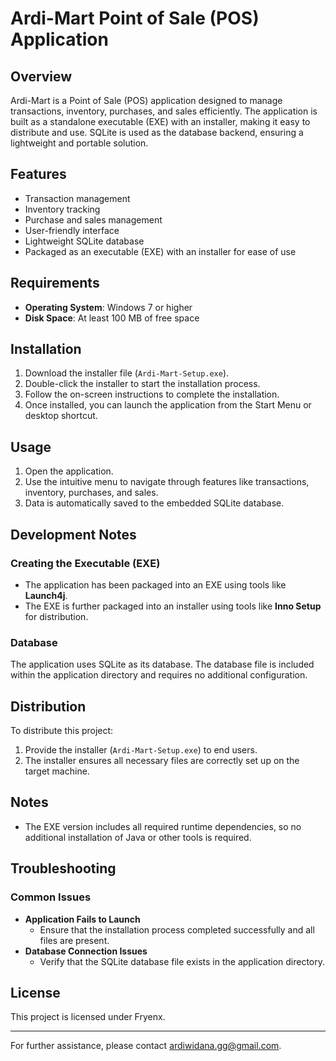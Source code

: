 # Ardi-Mart Point of Sale (POS) Application

## Overview
Ardi-Mart is a Point of Sale (POS) application designed to manage transactions, inventory, purchases, and sales efficiently. The application is built as a standalone executable (EXE) with an installer, making it easy to distribute and use. SQLite is used as the database backend, ensuring a lightweight and portable solution.

## Features
- Transaction management
- Inventory tracking
- Purchase and sales management
- User-friendly interface
- Lightweight SQLite database
- Packaged as an executable (EXE) with an installer for ease of use

## Requirements
- **Operating System**: Windows 7 or higher
- **Disk Space**: At least 100 MB of free space

## Installation
1. Download the installer file (`Ardi-Mart-Setup.exe`).
2. Double-click the installer to start the installation process.
3. Follow the on-screen instructions to complete the installation.
4. Once installed, you can launch the application from the Start Menu or desktop shortcut.

## Usage
1. Open the application.
2. Use the intuitive menu to navigate through features like transactions, inventory, purchases, and sales.
3. Data is automatically saved to the embedded SQLite database.

## Development Notes
### Creating the Executable (EXE)
- The application has been packaged into an EXE using tools like **Launch4j**.
- The EXE is further packaged into an installer using tools like **Inno Setup** for distribution.

### Database
The application uses SQLite as its database. The database file is included within the application directory and requires no additional configuration.

## Distribution
To distribute this project:
1. Provide the installer (`Ardi-Mart-Setup.exe`) to end users.
2. The installer ensures all necessary files are correctly set up on the target machine.

## Notes
- The EXE version includes all required runtime dependencies, so no additional installation of Java or other tools is required.

## Troubleshooting
### Common Issues
- **Application Fails to Launch**
  - Ensure that the installation process completed successfully and all files are present.
- **Database Connection Issues**
  - Verify that the SQLite database file exists in the application directory.

## License
This project is licensed under Fryenx.

---

For further assistance, please contact ardiwidana.gg@gmail.com.

